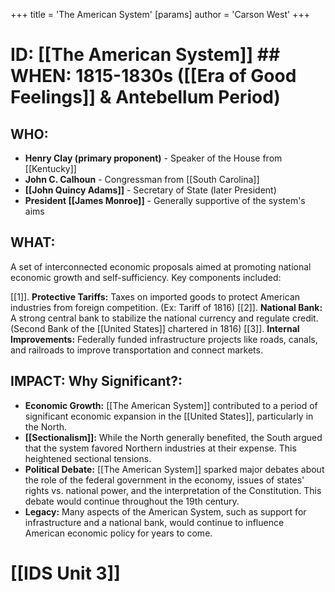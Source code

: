 +++
 title = 'The American System'
[params]
	author = 'Carson West'
+++
# ID: [[The American System]] ## WHEN: 1815-1830s ([[Era of Good Feelings]] & Antebellum Period)

## WHO: 
* **Henry Clay (primary proponent)** - Speaker of the House from [[Kentucky]]
* **John C. Calhoun** - Congressman from [[South Carolina]]
* **[[John Quincy Adams]]** - Secretary of State (later President)
* **President [[James Monroe]]** - Generally supportive of the system's aims

## WHAT: 
A set of interconnected economic proposals aimed at promoting national economic growth and self-sufficiency. Key components included:

[[1]]. **Protective Tariffs:**  Taxes on imported goods to protect American industries from foreign competition. (Ex: Tariff of 1816)
[[2]]. **National Bank:** A strong central bank to stabilize the national currency and regulate credit. (Second Bank of the [[United States]] chartered in 1816) 
[[3]]. **Internal Improvements:**  Federally funded infrastructure projects like roads, canals, and railroads to improve transportation and connect markets.

## IMPACT: Why Significant?: 

* **Economic Growth:** [[The American System]] contributed to a period of significant economic expansion in the [[United States]], particularly in the North.
* **[[Sectionalism]]:** While the North generally benefited, the South argued that the system favored Northern industries at their expense. This heightened sectional tensions.
* **Political Debate:** [[The American System]] sparked major debates about the role of the federal government in the economy, issues of states' rights vs. national power, and the interpretation of the Constitution. This debate would continue throughout the 19th century. 
* **Legacy:** Many aspects of the American System, such as support for infrastructure and a national bank, would continue to influence American economic policy for years to come. 

# [[IDS Unit 3]]